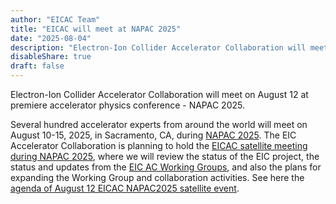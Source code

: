 ```yaml
---
author: "EICAC Team"
title: "EICAC will meet at NAPAC 2025"
date: "2025-08-04"
description: "Electron-Ion Collider Accelerator Collaboration will meet at North American Particle Accelerator Conference"
disableShare: true
draft: false
---
```


Electron-Ion Collider Accelerator Collaboration will meet on August 12 at premiere accelerator physics conference - NAPAC 2025. 

Several hundred accelerator experts from around the world will meet on August 10-15, 2025, in Sacramento, CA, during [NAPAC 2025](https://events.slac.stanford.edu/napac25/). The EIC Accelerator Collaboration is planning to hold the [EICAC satellite meeting during NAPAC 2025](https://indico.jacow.org/event/97/timetable/#20250812), where we will review the status of the EIC project, the status and updates from the [EIC AC Working Groups](https://eicac.org/wg/), and also the plans for expanding the Working Group and collaboration activities. See here the [agenda of August 12 EICAC NAPAC2025 satellite event](https://indico.global/event/14633/overview).
